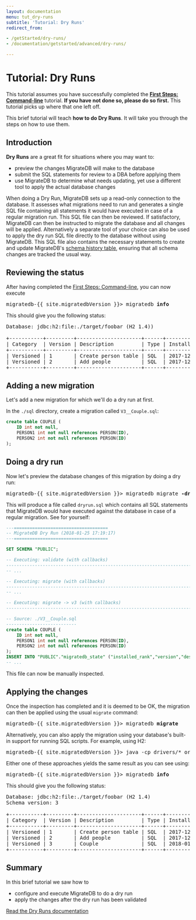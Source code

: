 ```yaml
---
layout: documentation
menu: tut_dry-runs
subtitle: 'Tutorial: Dry Runs'
redirect_from:

- /getStarted/dry-runs/
- /documentation/getstarted/advanced/dry-runs/

---
```


# Tutorial: Dry Runs

This tutorial assumes you have successfully completed the [**First Steps:
Command-line**](/migratedb/documentation/getstarted/firststeps/commandline)
tutorial. **If you have not done so, please do so first.** This tutorial picks up where that one left off.

This brief tutorial will teach **how to do Dry Runs**. It will take you through the
steps on how to use them.

## Introduction

**Dry Runs** are a great fit for situations where you may want to:

- preview the changes MigrateDB will make to the database
- submit the SQL statements for review to a DBA before applying them
- use MigrateDB to determine what needs updating, yet use a different tool to apply the actual database changes

When doing a Dry Run, MigrateDB sets up a read-only connection to the database. It assesses what migrations need to run
and
generates a single SQL file containing all statements it would have executed in case of a regular migration
run. This SQL file can then be reviewed. If satisfactory, MigrateDB can then be instructed to migrate the database and
all changes will be applied. Alternatively a separate tool of your choice can also be used to apply the dry run SQL file
directly to the database without using MigrateDB. This SQL file also contains the necessary statements to create and
update MigrateDB's
[schema history table](/migratedb/documentation/concepts/migrations#schema-history-table), ensuring that all schema changes are
tracked the usual way.

## Reviewing the status

After having completed the [First Steps: Command-line](/migratedb/documentation/getstarted/firststeps/commandline), you can now
execute

<pre class="console"><span>migratedb-{{ site.migratedbVersion }}&gt;</span> migratedb <strong>info</strong></pre>

This should give you the following status:

<pre class="console">Database: jdbc:h2:file:./target/foobar (H2 1.4))

+-----------+---------+---------------------+------+---------------------+---------+
| Category  | Version | Description         | Type | Installed On        | State   |
+-----------+---------+---------------------+------+---------------------+---------+
| Versioned | 1       | Create person table | SQL  | 2017-12-22 15:26:39 | Success |
| Versioned | 2       | Add people          | SQL  | 2017-12-22 15:28:17 | Success |
+-----------+---------+---------------------+------+---------------------+---------+</pre>

## Adding a new migration

Let's add a new migration for which we'll do a dry run at first.

In the `./sql` directory, create a migration called `V3__Couple.sql`:

```sql
create table COUPLE (
    ID int not null,
    PERSON1 int not null references PERSON(ID), 
    PERSON2 int not null references PERSON(ID) 
);
```

## Doing a dry run

Now let's preview the database changes of this migration by doing a dry run:

<pre class="console"><span>migratedb-{{ site.migratedbVersion }}&gt;</span> migratedb migrate <strong>-dryRunOutput=dryrun.sql</strong></pre>

This will produce a file called `dryrun.sql` which contains all SQL statements that MigrateDB would have executed
against
the database in case of a regular migration. See for yourself:

```sql
---====================================
-- MigrateDB Dry Run (2018-01-25 17:19:17)
---====================================

SET SCHEMA "PUBLIC";

-- Executing: validate (with callbacks)
------------------------------------------------------------------------------------------
-- ...

-- Executing: migrate (with callbacks)
------------------------------------------------------------------------------------------
-- ...

-- Executing: migrate -> v3 (with callbacks)
------------------------------------------------------------------------------------------

-- Source: ./V3__Couple.sql
---------------------------
create table COUPLE (
    ID int not null,
    PERSON1 int not null references PERSON(ID), 
    PERSON2 int not null references PERSON(ID) 
);
INSERT INTO "PUBLIC"."migratedb_state" ("installed_rank","version","description","type","script","checksum","installed_by","execution_time","success") VALUES (2, '3', 'Couple', 'SQL', 'V3__Couple.sql', -722651034, 'SA', 0, 1);
-- ...
```

This file can now be manually inspected.

## Applying the changes

Once the inspection has completed and it is deemed to be OK, the migration can then be applied
using the usual `migrate` command:

<pre class="console"><span>migratedb-{{ site.migratedbVersion }}&gt;</span> migratedb <strong>migrate</strong></pre>

Alternatively, you can also apply the migration using your database's built-in support for running SQL scripts. For
example, using H2:

<pre class="console"><span>migratedb-{{ site.migratedbVersion }}&gt;</span> java -cp drivers/* org.h2.tools.RunScript -url jdbc:h2:file:./foobardb -script <strong>dryrun.sql</strong></pre>

Either one of these approaches yields the same result as you can see using:

<pre class="console"><span>migratedb-{{ site.migratedbVersion }}&gt;</span> migratedb <strong>info</strong></pre>

This should give you the following status:

<pre class="console">Database: jdbc:h2:file:./target/foobar (H2 1.4)
Schema version: 3

+-----------+---------+---------------------+------+---------------------+---------+
| Category  | Version | Description         | Type | Installed On        | State   |
+-----------+---------+---------------------+------+---------------------+---------+
| Versioned | 1       | Create person table | SQL  | 2017-12-22 15:26:39 | Success |
| Versioned | 2       | Add people          | SQL  | 2017-12-22 15:28:17 | Success |
| Versioned | 3       | Couple              | SQL  | 2018-01-25 17:57:13 | Success |
+-----------+---------+---------------------+------+---------------------+---------+</pre>

## Summary

In this brief tutorial we saw how to

- configure and execute MigrateDB to do a dry run
- apply the changes after the dry run has been validated

<p class="next-steps">
    <a class="btn btn-primary" href="/migratedb/documentation/concepts/dry-runs">Read the Dry Runs documentation <i class="fa fa-arrow-right"></i></a>
</p>
